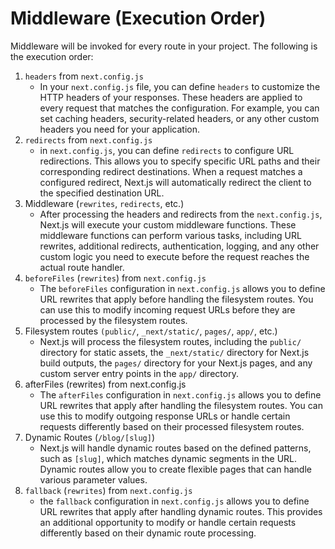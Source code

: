 # Middleware (Execution Order)

Middleware will be invoked for every route in your project. The following is the execution order:

1. `headers` from `next.config.js`
   - In your `next.config.js` file, you can define `headers` to customize the HTTP headers of your responses. These headers are applied to every request that matches the configuration. For example, you can set caching headers, security-related headers, or any other custom headers you need for your application.
2. `redirects` from `next.config.js`
   - in `next.config.js`, you can define `redirects` to configure URL redirections. This allows you to specify specific URL paths and their corresponding redirect destinations. When a request matches a configured redirect, Next.js will automatically redirect the client to the specified destination URL.
3. Middleware (`rewrites`, `redirects`, etc.)
   - After processing the headers and redirects from the `next.config.js`, Next.js will execute your custom middleware functions. These middleware functions can perform various tasks, including URL rewrites, additional redirects, authentication, logging, and any other custom logic you need to execute before the request reaches the actual route handler.
4. `beforeFiles` (`rewrites`) from `next.config.js`
   - The `beforeFiles` configuration in `next.config.js` allows you to define URL rewrites that apply before handling the filesystem routes. You can use this to modify incoming request URLs before they are processed by the filesystem routes.
5. Filesystem routes `(public/`, `_next/static/`, `pages/`, `app/`, etc.)
   - Next.js will process the filesystem routes, including the `public/` directory for static assets, the `_next/static/` directory for Next.js build outputs, the `pages/` directory for your Next.js pages, and any custom server entry points in the `app/` directory.
6. afterFiles (rewrites) from next.config.js
   - The `afterFiles` configuration in `next.config.js` allows you to define URL rewrites that apply after handling the filesystem routes. You can use this to modify outgoing response URLs or handle certain requests differently based on their processed filesystem routes.
7. Dynamic Routes (`/blog/[slug]`)
   - Next.js will handle dynamic routes based on the defined patterns, such as `[slug]`, which matches dynamic segments in the URL. Dynamic routes allow you to create flexible pages that can handle various parameter values.
8. `fallback` (`rewrites`) from `next.config.js`
   - the `fallback` configuration in `next.config.js` allows you to define URL rewrites that apply after handling dynamic routes. This provides an additional opportunity to modify or handle certain requests differently based on their dynamic route processing.
